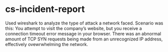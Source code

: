# cs-incident-report
Used wireshark to analyze the type of attack a network faced. Scenario was this: 
You attempt to visit the company’s website, but you receive a connection timeout error message in your browser.
There was an abnormal amount of TCP SYN requests being made from an unrecognized IP address, effectively ovewrwhelming the network. 
